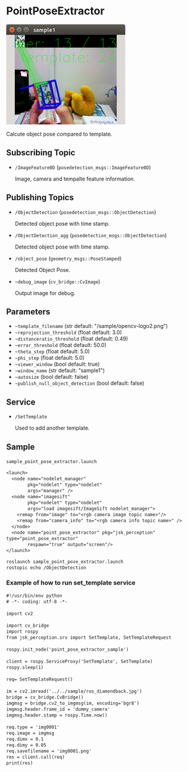 # PointPoseExtractor

![](images/point_pose_extractor.png)

  Calcute object pose compared to template. 

## Subscribing Topic

- `/ImageFeature0D` (`posedetection_msgs::ImageFeature0D`)

  Image, camera and tempalte feature information. 

## Publishing Topics

- `/ObjectDetection` (`posedetection_msgs::ObjectDetection`)

  Detected object pose with time stamp. 

- `/ObjectDetection_agg` (`posedetection_msgs::ObjectDetection`)

  Detected object pose with time stamp. 

- `/object_pose` (`geometry_msgs::PoseStamped`)

  Detected Object Pose. 

- `~debug_image` (`cv_bridge::CvImage`) 

  Output image for debug.

## Parameters

- `~template_filename` (str default: "/sample/opencv-logo2.png")
- `~reprojection_threshold` (float default: 3.0)
- `~distanceratio_threshold` (float default: 0.49)
- `~error_threshold` (float default: 50.0)
- `~theta_step` (float default: 5.0)
- `~phi_step` (float default: 5.0)
- `~viewer_window` (bool default: true)
- `~window_name` (str default: "sample1")
- `~autosize` (bool default: false)
- `~publish_null_object_detection` (bool default: false)

## Service 

- `/SetTemplate` 

  Used to add another template.

## Sample

`sample_point_pose_extractor.launch`
```
<launch>
  <node name="nodelet_manager"
        pkg="nodelet" type="nodelet"
        args="manager" />
  <node name="imagesift"
        pkg="nodelet" type="nodelet"
        args="load imagesift/ImageSift nodelet_manager">
    <remap from="image" to="<rgb camera image topic name>"/>
    <remap from="camera_info" to="<rgb camera info topic name>" />
  </node>
  <node name="point_pose_extractor" pkg="jsk_perception" type="point_pose_extractor"
        respawn="true" output="screen"/>
</launch>
``` 

```
roslaunch sample_point_pose_extractor.launch  
rostopic echo /ObjectDetection
```

### Example of how to run set_template service 

```
#!/usr/bin/env python
# -*- coding: utf-8 -*-

import cv2

import cv_bridge
import rospy
from jsk_perception.srv import SetTemplate, SetTemplateRequest

rospy.init_node('point_pose_extractor_sample')

client = rospy.ServiceProxy('SetTemplate', SetTemplate)
rospy.sleep(1)

req= SetTemplateRequest()

im = cv2.imread('../../sample/ros_diamondback.jpg')
bridge = cv_bridge.CvBridge()
imgmsg = bridge.cv2_to_imgmsg(im, encoding='bgr8')
imgmsg.header.frame_id = 'dummy_camera'
imgmsg.header.stamp = rospy.Time.now()

req.type = 'img0001'
req.image = imgmsg
req.dimx = 0.1
req.dimy = 0.05
req.savefilename = 'img0001.png'
res = client.call(req)
print(res)
```
